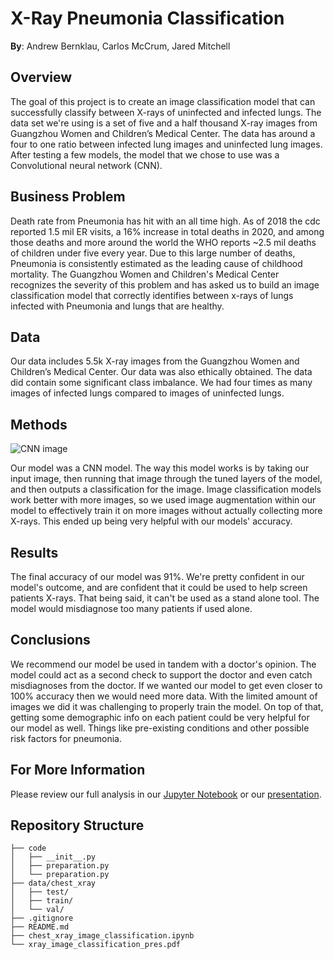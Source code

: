 # X-Ray Pneumonia Classification

**By**: Andrew Bernklau, Carlos McCrum, Jared Mitchell

## Overview
The goal of this project is to create an image classification model that can successfully classify between X-rays of uninfected and infected lungs. The data set we're using is a set of five and a half thousand X-ray images from Guangzhou Women and Children’s Medical Center. The data has around a four to one ratio between infected lung images and uninfected lung images. After testing a few models, the model that we chose to use was a Convolutional neural network (CNN).

## Business Problem
Death rate from Pneumonia has hit with an all time high. As of 2018 the cdc reported 1.5 mil ER visits, a 16% increase in total deaths in 2020, and among those deaths and more around the world the WHO reports ~2.5 mil deaths of children under five every year. Due to this large number of deaths, Pneumonia is consistently estimated as the leading cause of childhood mortality. The Guangzhou Women and Children's Medical Center recognizes the severity of this problem and has asked us to build an image classification model that correctly identifies between x-rays of lungs infected with Pneumonia and lungs that are healthy. 

## Data
Our data includes 5.5k X-ray images from the Guangzhou Women and Children’s Medical Center. Our data was also ethically obtained. The data did contain some significant class imbalance. We had four times as many images of infected lungs compared to images of uninfected lungs.

## Methods
![CNN image](https://user-images.githubusercontent.com/82346896/142509391-253d3584-9229-49d7-9fbb-fa67b224fcca.JPG)

Our model was a CNN model. The way this model works is by taking our input image, then running that image through the tuned layers of the model, and then outputs a classification for the image. Image classification models work better with more images, so we used image augmentation within our model to effectively train it on more images without actually collecting more X-rays. This ended up being very helpful with our models' accuracy. 

## Results
The final accuracy of our model was 91%. We're pretty confident in our model's outcome, and are confident that it could be used to help screen patients X-rays. That being said, it can't be used as a stand alone tool. The model would misdiagnose too many patients if used alone.  

## Conclusions
We recommend our model be used in tandem with a doctor's opinion. The model could act as a second check to support the doctor and even catch misdiagnoses from the doctor. If we wanted our model to get even closer to 100% accuracy then we would need more data. With the limited amount of images we did it was challenging to properly train the model. On top of that, getting some demographic info on each patient could be very helpful for our model as well. Things like pre-existing conditions and other possible risk factors for pneumonia. 
## For More Information

Please review our full analysis in our [Jupyter Notebook](./chest_xray_image_classification.ipynb) or our [presentation](./xray_image_classification_pres.pdf).

## Repository Structure

```
├── code
│   ├── __init__.py
│   ├── preparation.py
│   └── preparation.py
├── data/chest_xray
│   ├── test/
│   ├── train/
│   └── val/
├── .gitignore
├── README.md
├── chest_xray_image_classification.ipynb
└── xray_image_classification_pres.pdf
```
